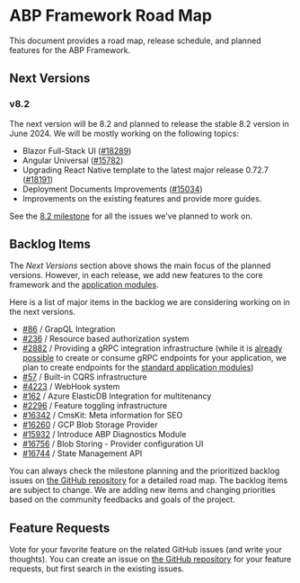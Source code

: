 # ABP Framework Road Map

This document provides a road map, release schedule, and planned features for the ABP Framework.

## Next Versions

### v8.2

The next version will be 8.2 and planned to release the stable 8.2 version in June 2024. We will be mostly working on the following topics:

* Blazor Full-Stack UI ([#18289](https://github.com/abpframework/abp/issues/18289))
* Angular Universal ([#15782](https://github.com/abpframework/abp/issues/15782))
* Upgrading React Native template to the latest major release 0.72.7 ([#18191](https://github.com/abpframework/abp/issues/18191))
* Deployment Documents Improvements ([#15034](https://github.com/abpframework/abp/issues/15034))
* Improvements on the existing features and provide more guides.

See the [8.2 milestone](https://github.com/abpframework/abp/milestone/95) for all the issues we've planned to work on.

## Backlog Items

The *Next Versions* section above shows the main focus of the planned versions. However, in each release, we add new features to the core framework and the [application modules](Modules/Index.md).

Here is a list of major items in the backlog we are considering working on in the next versions.

* [#86](https://github.com/abpframework/abp/issues/86) / GrapQL Integration
* [#236](https://github.com/abpframework/abp/issues/236) / Resource based authorization system
* [#2882](https://github.com/abpframework/abp/issues/2882) / Providing a gRPC integration infrastructure (while it is [already possible](https://github.com/abpframework/abp-samples/tree/master/GrpcDemo) to create or consume gRPC endpoints for your application, we plan to create endpoints for the [standard application modules](https://docs.abp.io/en/abp/latest/Modules/Index))
* [#57](https://github.com/abpframework/abp/issues/57) / Built-in CQRS infrastructure
* [#4223](https://github.com/abpframework/abp/issues/4223) / WebHook system
* [#162](https://github.com/abpframework/abp/issues/162) / Azure ElasticDB Integration for multitenancy
* [#2296](https://github.com/abpframework/abp/issues/2296) / Feature toggling infrastructure
* [#16342](https://github.com/abpframework/abp/issues/16342) / CmsKit: Meta information for SEO
* [#16260](https://github.com/abpframework/abp/issues/16260) / GCP Blob Storage Provider
* [#15932](https://github.com/abpframework/abp/issues/15932) / Introduce ABP Diagnostics Module
* [#16756](https://github.com/abpframework/abp/issues/16756) / Blob Storing - Provider configuration UI
* [#16744](https://github.com/abpframework/abp/issues/16744) / State Management API

You can always check the milestone planning and the prioritized backlog issues on [the GitHub repository](https://github.com/abpframework/abp/milestones) for a detailed road map. The backlog items are subject to change. We are adding new items and changing priorities based on the community feedbacks and goals of the project.

## Feature Requests

Vote for your favorite feature on the related GitHub issues (and write your thoughts). You can create an issue on [the GitHub repository](https://github.com/abpframework/abp) for your feature requests, but first search in the existing issues.

